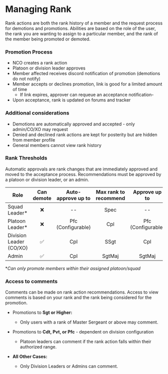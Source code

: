 # Managing Rank
Rank actions are both the rank history of a member and the request process for demotions and promotions. Abilities 
are based on the role of the user, the rank you are wanting to assign to a particular member, and the rank of the 
member being promoted or demoted.

### Promotion Process
- NCO creates a rank action
- Platoon or division leader approves
- Member affected receives discord notification of promotion (demotions do not notify)
- Member accepts or declines promotion, link is good for a limited amount of time
  - If link expires, approver can requeue an acceptance notification- 
- Upon acceptance, rank is updated on forums and tracker

### Additional considerations
* Demotions are automatically approved and accepted - only admin/CO/XO may request
* Denied and declined rank actions are kept for posterity but are hidden from member profile
* General members cannot view rank history

### Rank Thresholds
Automatic approvals are rank changes that are immediately approved and moved to the acceptance process. 
Recommendations must be approved by a platoon or division leader, or an admin.

| Role                    | Can demote |   Auto-approve up to    | Max rank to recommend |      Approve up to      |
|-------------------------|:----------:|:-----------------------:|:---------------------:|:-----------------------:|
| Squad Leader*           |     ❌      |           --            |         Spec          |           --            |
| Platoon Leader*         |     ❌      | Pfc <br/>(Configurable) |          Cpl          | Pfc <br/>(Configurable) |
| Division Leader (CO/XO) |     ✅      |           Cpl           |         SSgt          |           Cpl           |
| Admin                   |     ✅      |           Cpl           |        SgtMaj         |         SgtMaj          |

**Can only promote members within their assigned platoon/squad*

### Access to comments
Comments can be made on rank action recommendations. Access to view comments is based on your rank and the rank 
being considered for the promotion.

- Promotions to **Sgt or Higher:**  
  - Only users with a rank of Master Sergeant or above may comment.

- Promotions to **Cdt, Pvt, or Pfc** - dependent on division configuration
  - Platoon leaders can comment if the rank action falls within their authorized range.

- **All Other Cases:**  
  - Only Division Leaders or Admins can comment.
